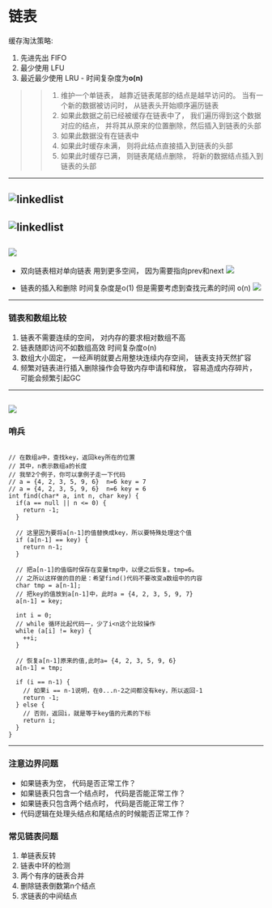 # 链表

缓存淘汰策略:
1. 先进先出 FIFO
2. 最少使用 LFU
3. 最近最少使用 LRU  - 时间复杂度为**o(n)**
>> 1. 维护一个单链表， 越靠近链表尾部的结点是越早访问的。 当有一个新的数据被访问时， 从链表头开始顺序遍历链表
>> 2. 如果此数据之前已经被缓存在链表中了， 我们遍历得到这个数据对应的结点， 并将其从原来的位置删除，然后插入到链表的头部
>> 3. 如果此数据没有在链表中
>>   1. 如果此时缓存未满， 则将此结点直接插入到链表的头部
>>   1. 如果此时缓存已满， 则链表尾结点删除， 将新的数据结点插入到链表的头部 
---
![linkedlist](https://static001.geekbang.org/resource/image/d5/cd/d5d5bee4be28326ba3c28373808a62cd.jpg)
---
![linkedlist](https://static001.geekbang.org/resource/image/b9/eb/b93e7ade9bb927baad1348d9a806ddeb.jpg)
---
![](https://static001.geekbang.org/resource/image/86/55/86cb7dc331ea958b0a108b911f38d155.jpg)
---
* 双向链表相对单向链表 用到更多空间， 因为需要指向prev和next 
![](https://static001.geekbang.org/resource/image/cb/0b/cbc8ab20276e2f9312030c313a9ef70b.jpg)

* 链表的插入和删除 时间复杂度是o(1) 但是需要考虑到查找元素的时间 o(n)
![](https://static001.geekbang.org/resource/image/45/17/452e943788bdeea462d364389bd08a17.jpg)
---
### 链表和数组比较

1. 链表不需要连续的空间， 对内存的要求相对数组不高 
2. 链表随即访问不如数组高效 时间复杂度o(n) 
3. 数组大小固定， 一经声明就要占用整块连续内存空间， 链表支持天然扩容
4. 频繁对链表进行插入删除操作会导致内存申请和释放， 容易造成内存碎片， 可能会频繁引起GC

---
![](https://static001.geekbang.org/resource/image/4f/68/4f63e92598ec2551069a0eef69db7168.jpg)
---
### 哨兵
```

// 在数组a中，查找key，返回key所在的位置
// 其中，n表示数组a的长度
// 我举2个例子，你可以拿例子走一下代码
// a = {4, 2, 3, 5, 9, 6}  n=6 key = 7
// a = {4, 2, 3, 5, 9, 6}  n=6 key = 6
int find(char* a, int n, char key) {
  if(a == null || n <= 0) {
    return -1;
  }
  
  // 这里因为要将a[n-1]的值替换成key，所以要特殊处理这个值
  if (a[n-1] == key) {
    return n-1;
  }
  
  // 把a[n-1]的值临时保存在变量tmp中，以便之后恢复。tmp=6。
  // 之所以这样做的目的是：希望find()代码不要改变a数组中的内容
  char tmp = a[n-1];
  // 把key的值放到a[n-1]中，此时a = {4, 2, 3, 5, 9, 7}
  a[n-1] = key;
  
  int i = 0;
  // while 循环比起代码一，少了i<n这个比较操作
  while (a[i] != key) {
    ++i;
  }
  
  // 恢复a[n-1]原来的值,此时a= {4, 2, 3, 5, 9, 6}
  a[n-1] = tmp;
  
  if (i == n-1) {
    // 如果i == n-1说明，在0...n-2之间都没有key，所以返回-1
    return -1;
  } else {
    // 否则，返回i，就是等于key值的元素的下标
    return i;
  }
}
```
---
### 注意边界问题

* 如果链表为空， 代码是否正常工作？
* 如果链表只包含一个结点时， 代码是否能正常工作？
* 如果链表只包含两个结点时， 代码是否能正常工作？
* 代码逻辑在处理头结点和尾结点的时候能否正常工作？

### 常见链表问题
1. 单链表反转
1. 链表中环的检测
1. 两个有序的链表合并
1. 删除链表倒数第n个结点
1. 求链表的中间结点